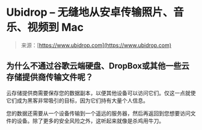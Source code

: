 <!--yml

分类：未分类

日期：2024年5月27日 14:59:22

-->

# Ubidrop – 无缝地从安卓传输照片、音乐、视频到 Mac

> 来源：[https://www.ubidrop.com](https://www.ubidrop.com)

## 为什么不通过谷歌云端硬盘、DropBox或其他一些云存储提供商传输文件呢？

云存储提供商需要保存您的数据副本，以便其他设备可以访问它们。仅这一点就使它们成为黑客非常吸引的目标，因为它们持有大量个人信息。

您的数据还需要从一个设备传输到一个遥远的服务器，然后再返回到您想要访问文件的设备。除了更多的安全风险之外，这听起来就像是杀鸡用牛刀。
